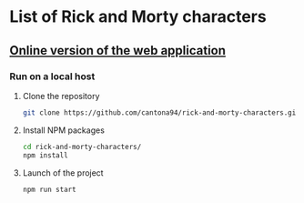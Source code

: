 # List of Rick and Morty characters

## [Online version of the web application](https://cantona94.github.io/rick-and-morty-characters/)

### Run on a local host

1. Clone the repository
   ```sh
   git clone https://github.com/cantona94/rick-and-morty-characters.git
   ```
2. Install NPM packages
   ```sh
   cd rick-and-morty-characters/
   npm install
   ```
3. Launch of the project
   ```sh
   npm run start
   ```